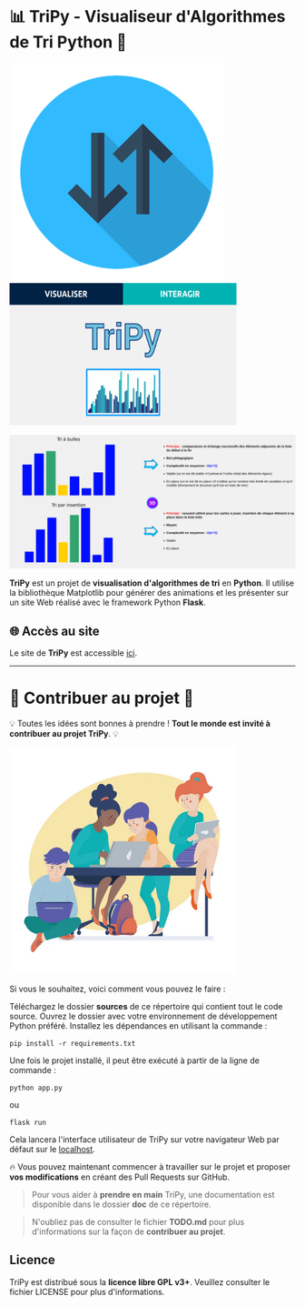# 📊 TriPy - Visualiseur d'Algorithmes de Tri Python 🐍

<p float="left">
  <img src="/sources/static/logo-no-bckgrnd.png" />
  <img src="/doc/accueil.png" width="400" height="250" /> 
</p>

![Image Demo](/doc/demo_pic.png)

**TriPy** est un projet de **visualisation d'algorithmes de tri** en **Python**. Il utilise la bibliothèque Matplotlib pour générer des animations et les présenter sur un site Web réalisé avec le framework Python **Flask**.

## 🌐 Accès au site

Le site de **TriPy** est accessible [ici](https://tripy.pythonanywhere.com).

---

# 🤝 Contribuer au projet 🍻

💡 Toutes les idées sont bonnes à prendre ! **Tout le monde est invité à contribuer au projet TriPy**. 💡

<img alt="Codons ensemble !" src="/doc/codons_ensemble.png" width="400" height="400">

Si vous le souhaitez, voici comment vous pouvez le faire :

Téléchargez le dossier **sources** de ce répertoire qui contient tout le code source.
Ouvrez le dossier avec votre environnement de développement Python préféré.
Installez les dépendances en utilisant la commande :
    
```
pip install -r requirements.txt
```
    
Une fois le projet installé, il peut être exécuté à partir de la ligne de commande : 

```
python app.py
```
 ou
```
flask run
```

Cela lancera l'interface utilisateur de TriPy sur votre navigateur Web par défaut sur le [localhost](http://localhost:5000/).

🔥 Vous pouvez maintenant commencer à travailler sur le projet et proposer **vos modifications** en créant des Pull Requests sur GitHub. 

> Pour vous aider à **prendre en main** TriPy, une documentation est disponible dans le dossier **doc** de ce répertoire.

> N'oubliez pas de consulter le fichier **TODO.md** pour plus d'informations sur la façon de **contribuer au projet**.

## Licence

TriPy est distribué sous la **licence libre GPL v3+**. Veuillez consulter le fichier LICENSE pour plus d'informations.